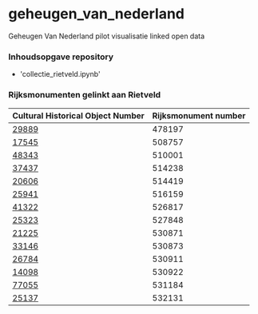# geheugen_van_nederland
Geheugen Van Nederland pilot visualisatie linked open data

### Inhoudsopgave repository

- 'collectie_rietveld.ipynb' 



### Rijksmonumenten gelinkt aan Rietveld

| Cultural Historical Object Number | Rijksmonument number |
| -------             | --- |
| [29889](https://linkeddata.cultureelerfgoed.nl/cho-kennis/id/rijksmonument/29889) | 478197 |
| [17545](https://linkeddata.cultureelerfgoed.nl/cho-kennis/id/rijksmonument/17545) | 508757 |
| [48343](https://linkeddata.cultureelerfgoed.nl/cho-kennis/id/rijksmonument/48343) | 510001 |
| [37437](https://linkeddata.cultureelerfgoed.nl/cho-kennis/id/rijksmonument/37437) | 514238 |
| [20606](https://linkeddata.cultureelerfgoed.nl/cho-kennis/id/rijksmonument/20606) | 514419 |
| [25941](https://linkeddata.cultureelerfgoed.nl/cho-kennis/id/rijksmonument/25941) | 516159 |
| [41322](https://linkeddata.cultureelerfgoed.nl/cho-kennis/id/rijksmonument/41322) | 526817 |
| [25323](https://linkeddata.cultureelerfgoed.nl/cho-kennis/id/rijksmonument/25323) | 527848 |
| [21225](https://linkeddata.cultureelerfgoed.nl/cho-kennis/id/rijksmonument/21225) | 530871 |
| [33146](https://linkeddata.cultureelerfgoed.nl/cho-kennis/id/rijksmonument/33146) | 530873 |
| [26784](https://linkeddata.cultureelerfgoed.nl/cho-kennis/id/rijksmonument/26784) | 530911 |
| [14098](https://linkeddata.cultureelerfgoed.nl/cho-kennis/id/rijksmonument/14098) | 530922 |
| [77055](https://linkeddata.cultureelerfgoed.nl/cho-kennis/id/rijksmonument/77055) | 531184 |
| [25137](https://linkeddata.cultureelerfgoed.nl/cho-kennis/id/rijksmonument/25137) | 532131 |






